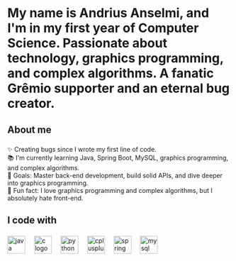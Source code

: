 
<h1 align="left">My name is Andrius Anselmi, and I'm in my first year of Computer Science. Passionate about technology, graphics programming, and complex algorithms. A fanatic Grêmio supporter and an eternal bug creator.</h1>

###

<p align="left"></p>

###

<h2 align="left">About me</h2>

###

<p align="left">✨ Creating bugs since I wrote my first line of code.<br>📚 I'm currently learning Java, Spring Boot, MySQL, graphics programming, and complex algorithms.<br>🎯 Goals: Master back-end development, build solid APIs, and dive deeper into graphics programming.<br>🎲 Fun fact: I love graphics programming and complex algorithms, but I absolutely hate front-end.</p>

###

<h2 align="left">I code with</h2>

###

<div align="left">
  <img src="https://cdn.jsdelivr.net/gh/devicons/devicon/icons/java/java-original.svg" height="40" alt="java logo"  />
  <img width="12" />
  <img src="https://cdn.jsdelivr.net/gh/devicons/devicon/icons/c/c-original.svg" height="40" alt="c logo"  />
  <img width="12" />
  <img src="https://cdn.jsdelivr.net/gh/devicons/devicon/icons/python/python-original.svg" height="40" alt="python logo"  />
  <img width="12" />
  <img src="https://cdn.jsdelivr.net/gh/devicons/devicon/icons/cplusplus/cplusplus-original.svg" height="40" alt="cplusplus logo"  />
  <img width="12" />
  <img src="https://cdn.jsdelivr.net/gh/devicons/devicon/icons/spring/spring-original.svg" height="40" alt="spring logo"  />
  <img width="12" />
  <img src="https://cdn.jsdelivr.net/gh/devicons/devicon/icons/mysql/mysql-original.svg" height="40" alt="mysql logo"  />
</div>

###
